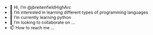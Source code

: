 - 👋 Hi, I’m @jbreitenfieldHighArc
- 👀 I’m interested in learning different types of programming languages 
- 🌱 I’m currently learning python 
- 💞️ I’m looking to collaborate on ...
- 📫 How to reach me ...

<!---
jbreitenfieldHighArc/jbreitenfieldHighArc is a ✨ special ✨ repository because its `README.md` (this file) appears on your GitHub profile.
You can click the Preview link to take a look at your changes.
--->
